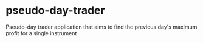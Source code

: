 # pseudo-day-trader
Pseudo-day trader application that aims to find the previous day's maximum profit for a single instrument
